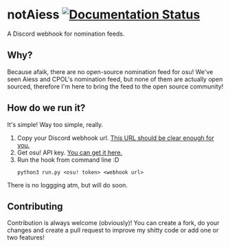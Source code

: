 # notAiess [![Documentation Status](https://readthedocs.org/projects/notaiess/badge/?version=latest)](https://notaiess.readthedocs.io/en/latest/?badge=latest)
A Discord webhook for nomination feeds.

## Why?
Because afaik, there are no open-source nomination feed for osu! We've seen Aiess and CPOL's nomination feed, but none of them are actually open sourced, therefore I'm here to bring the feed to the open source community!

## How do we run it?
It's simple! Way too simple, really.
1. Copy your Discord webhook url. [This URL should be clear enough for you.](https://support.discordapp.com/hc/en-us/articles/228383668-Intro-to-Webhooks)
2. Get osu! API key. [You can get it here.](https://osu.ppy.sh/p/api)
3. Run the hook from command line :D
   ```
   python3 run.py <osu! token> <webhook url>
   ```
There is no loggging atm, but will do soon.

## Contributing
Contribution is always welcome (obviously)! You can create a fork, do your changes and create a pull request to improve my shitty code or add one or two features!
